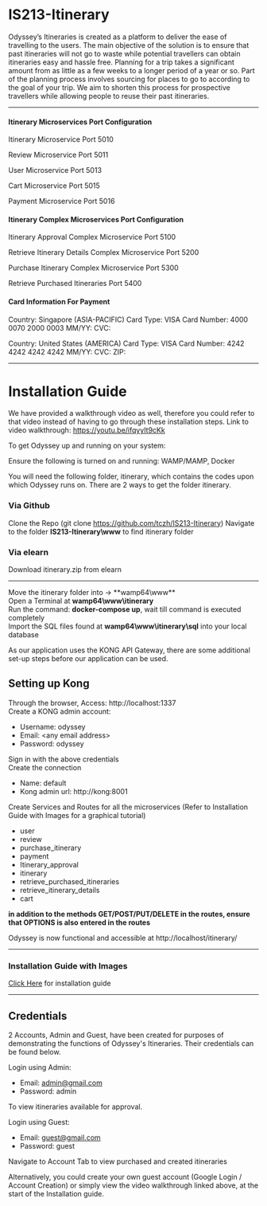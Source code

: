 # IS213-Itinerary

Odyssey’s Itineraries is created as a platform to deliver the ease of travelling to the users. The main objective of the solution is to ensure that past itineraries will not go to waste while potential travellers can obtain itineraries easy and hassle free.
Planning for a trip takes a significant amount from as little as a few weeks to a longer period of a year or so. Part of the planning process involves sourcing for places to go to according to the goal of your trip. We aim to shorten this process for prospective travellers while allowing people to reuse their past itineraries.

<hr>

#### Itinerary Microservices Port Configuration
Itinerary Microservice Port 5010

Review Microservice Port 5011

User Microservice Port 5013

Cart Microservice Port 5015

Payment Microservice Port 5016

#### Itinerary Complex Microservices Port Configuration
Itinerary Approval Complex Microservice Port 5100

Retrieve Itinerary Details Complex Microservice Port 5200

Purchase Itinerary Complex Microservice Port 5300

Retrieve Purchased Itineraries Port 5400

#### Card Information For Payment
Country: Singapore (ASIA-PACIFIC)
Card Type: VISA
Card Number: 4000 0070 2000 0003
MM/YY: <Any number>
CVC: <Any number>

Country: United States (AMERICA)
Card Type: VISA
Card Number: 4242 4242 4242 4242
MM/YY: <Any number>
CVC: <Any number>
ZIP: <Any number> 

<hr>

# Installation Guide

We have provided a walkthrough video as well, therefore you could refer to that video instead of having to go through these installation steps.
Link to video walkthrough: https://youtu.be/ifqyyIt9cKk

To get Odyssey up and running on your system:

Ensure the following is turned on and running: WAMP/MAMP, Docker

You will need the following folder, itinerary, which contains the codes upon which Odyssey runs on. There are 2 ways to get the folder itinerary.

### Via Github
Clone the Repo (git clone https://github.com/tczh/IS213-Itinerary)
Navigate to the folder **IS213-Itinerary\www** to find itinerary folder

### Via elearn
Download itinerary.zip from elearn

<hr>

Move the itinerary folder into -> **wamp64\www\**<br>
Open a Terminal at **wamp64\www\itinerary**<br>
Run the command: **docker-compose up**, wait till command is executed completely<br>
Import the SQL files found at **wamp64\www\itinerary\sql** into your local database<br>

As our application uses the KONG API Gateway, there are some additional set-up steps before our application can be used.

## Setting up Kong
Through the browser, Access: http://localhost:1337<br>
Create a KONG admin account:
* Username: odyssey
* Email: \<any email address\>
* Password: odyssey

Sign in with the above credentials<br>
Create the connection
* Name: default
* Kong admin url: http://kong:8001

Create Services and Routes for all the microservices (Refer to Installation Guide with Images for a graphical tutorial)
* user
* review
* purchase_itinerary
* payment
* Itinerary_approval
* itinerary
* retrieve_purchased_itineraries
* retrieve_itinerary_details
* cart

**in addition to the methods GET/POST/PUT/DELETE in the routes, ensure that OPTIONS is also entered in the routes**

Odyssey is now functional and accessible at http://localhost/itinerary/

<hr>

### Installation Guide with Images

<a href="https://docs.google.com/document/d/1B8UpwwpCEISDQ5beiwhM2Buu-DJ4RwUOc1SsltrgILw/edit?usp=sharing">Click Here</a> for installation guide

<hr>

## Credentials
2 Accounts, Admin and Guest, have been created for purposes of demonstrating the functions of Odyssey's Itineraries. Their credentials can be found below.

Login using Admin:
* Email: admin@gmail.com
* Password: admin

To view itineraries available for approval.

Login using Guest:
* Email: guest@gmail.com
* Password: guest

Navigate to Account Tab to view purchased and created itineraries

Alternatively, you could create your own guest account (Google Login / Account Creation) or simply view the video walkthrough linked above, at the start of the Installation guide.

